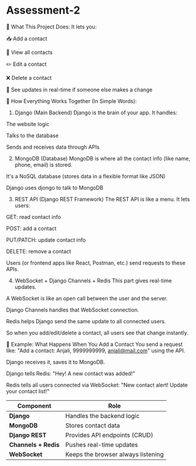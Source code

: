 # Assessment-2

🔧 What This Project Does:
It lets you:

📥 Add a contact

🧾 View all contacts

✏️ Edit a contact

❌ Delete a contact

🔄 See updates in real-time if someone else makes a change

🧱 How Everything Works Together (In Simple Words):
1. Django (Main Backend)
Django is the brain of your app. It handles:

The website logic

Talks to the database

Sends and receives data through APIs

2. MongoDB (Database)
MongoDB is where all the contact info (like name, phone, email) is stored.

It's a NoSQL database (stores data in a flexible format like JSON)

Django uses djongo to talk to MongoDB

3. REST API (Django REST Framework)
The REST API is like a menu. It lets users:

GET: read contact info

POST: add a contact

PUT/PATCH: update contact info

DELETE: remove a contact

Users (or frontend apps like React, Postman, etc.) send requests to these APIs.

4. WebSocket + Django Channels + Redis
This part gives real-time updates.

A WebSocket is like an open call between the user and the server.

Django Channels handles that WebSocket connection.

Redis helps Django send the same update to all connected users.

So when you add/edit/delete a contact, all users see that change instantly.

🔄 Example: What Happens When You Add a Contact
You send a request like:
"Add a contact: Anjali, 9999999999, anjali@mail.com"
using the API.

Django receives it, saves it to MongoDB.

Django tells Redis:
"Hey! A new contact was added!"

Redis tells all users connected via WebSocket:
"New contact alert! Update your contact list!"





| Component            | Role                               |
| -------------------- | ---------------------------------- |
| **Django**           | Handles the backend logic          |
| **MongoDB**          | Stores contact data                |
| **Django REST**      | Provides API endpoints (CRUD)      |
| **Channels + Redis** | Pushes real-time updates           |
| **WebSocket**        | Keeps the browser always listening |
